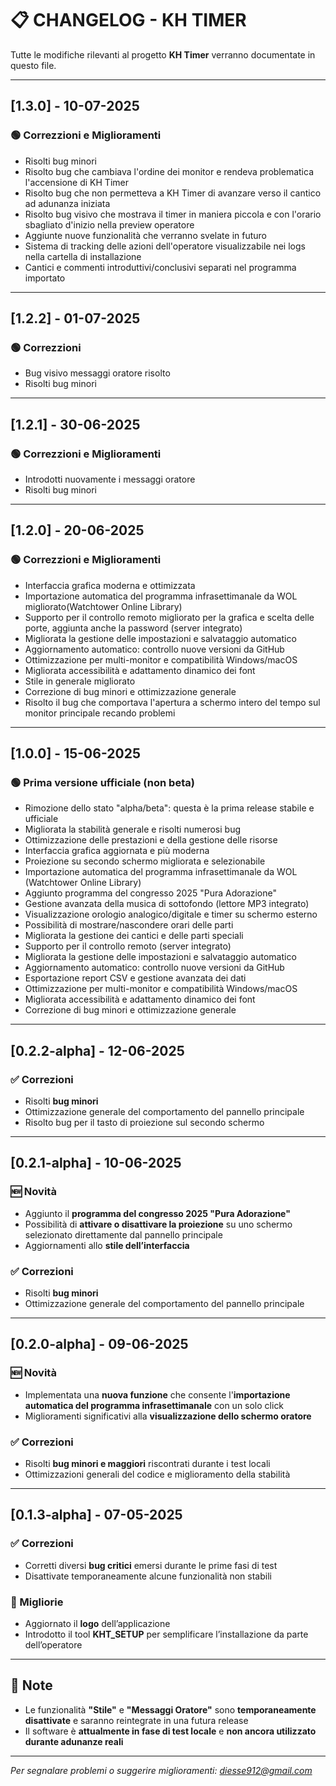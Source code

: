 # 📋 CHANGELOG - KH TIMER

Tutte le modifiche rilevanti al progetto **KH Timer** verranno documentate in questo file.

---

## [1.3.0] - 10-07-2025

### 🟢 Correzzioni e Miglioramenti
- Risolti bug minori
- Risolto bug che cambiava l'ordine dei monitor e rendeva problematica l'accensione di KH Timer
- Risolto bug che non permetteva a KH Timer di avanzare verso il cantico ad adunanza iniziata
- Risolto bug visivo che mostrava il timer in maniera piccola e con l'orario sbagliato d'inizio nella preview operatore
- Aggiunte nuove funzionalità che verranno svelate in futuro
- Sistema di tracking delle azioni dell'operatore visualizzabile nei logs nella cartella di installazione
- Cantici e commenti introduttivi/conclusivi separati nel programma importato

---

## [1.2.2] - 01-07-2025

### 🟢 Correzzioni
- Bug visivo messaggi oratore risolto
- Risolti bug minori

---

## [1.2.1] - 30-06-2025

### 🟢 Correzzioni e Miglioramenti
- Introdotti nuovamente i messaggi oratore
- Risolti bug minori

---

## [1.2.0] - 20-06-2025

### 🟢 Correzzioni e Miglioramenti
- Interfaccia grafica moderna e ottimizzata
- Importazione automatica del programma infrasettimanale da WOL migliorato(Watchtower Online Library)
- Supporto per il controllo remoto migliorato per la grafica e scelta delle porte, aggiunta anche la password (server integrato)
- Migliorata la gestione delle impostazioni e salvataggio automatico
- Aggiornamento automatico: controllo nuove versioni da GitHub
- Ottimizzazione per multi-monitor e compatibilità Windows/macOS
- Migliorata accessibilità e adattamento dinamico dei font
- Stile in generale migliorato
- Correzione di bug minori e ottimizzazione generale
- Risolto il bug che comportava l'apertura a schermo intero del tempo sul monitor principale recando problemi

---

## [1.0.0] - 15-06-2025

### 🟢 Prima versione ufficiale (non beta)
- Rimozione dello stato "alpha/beta": questa è la prima release stabile e ufficiale
- Migliorata la stabilità generale e risolti numerosi bug
- Ottimizzazione delle prestazioni e della gestione delle risorse
- Interfaccia grafica aggiornata e più moderna
- Proiezione su secondo schermo migliorata e selezionabile
- Importazione automatica del programma infrasettimanale da WOL (Watchtower Online Library)
- Aggiunto programma del congresso 2025 "Pura Adorazione"
- Gestione avanzata della musica di sottofondo (lettore MP3 integrato)
- Visualizzazione orologio analogico/digitale e timer su schermo esterno
- Possibilità di mostrare/nascondere orari delle parti
- Migliorata la gestione dei cantici e delle parti speciali
- Supporto per il controllo remoto (server integrato)
- Migliorata la gestione delle impostazioni e salvataggio automatico
- Aggiornamento automatico: controllo nuove versioni da GitHub
- Esportazione report CSV e gestione avanzata dei dati
- Ottimizzazione per multi-monitor e compatibilità Windows/macOS
- Migliorata accessibilità e adattamento dinamico dei font
- Correzione di bug minori e ottimizzazione generale

---
## [0.2.2-alpha] - 12-06-2025

### ✅ Correzioni
- Risolti **bug minori**
- Ottimizzazione generale del comportamento del pannello principale
- Risolto bug per il tasto di proiezione sul secondo schermo

---

## [0.2.1-alpha] - 10-06-2025

### 🆕 Novità
- Aggiunto il **programma del congresso 2025 "Pura Adorazione"**
- Possibilità di **attivare o disattivare la proiezione** su uno schermo selezionato direttamente dal pannello principale
- Aggiornamenti allo **stile dell’interfaccia**

### ✅ Correzioni
- Risolti **bug minori**
- Ottimizzazione generale del comportamento del pannello principale

---

## [0.2.0-alpha] - 09-06-2025

### 🆕 Novità
- Implementata una **nuova funzione** che consente l'**importazione automatica del programma infrasettimanale** con un solo click
- Miglioramenti significativi alla **visualizzazione dello schermo oratore**

### ✅ Correzioni
- Risolti **bug minori e maggiori** riscontrati durante i test locali
- Ottimizzazioni generali del codice e miglioramento della stabilità

---

## [0.1.3-alpha] - 07-05-2025

### ✅ Correzioni
- Corretti diversi **bug critici** emersi durante le prime fasi di test
- Disattivate temporaneamente alcune funzionalità non stabili

### 🔧 Migliorie
- Aggiornato il **logo** dell’applicazione
- Introdotto il tool **KHT_SETUP** per semplificare l’installazione da parte dell’operatore

---

## 📌 Note

- Le funzionalità **"Stile"** e **"Messaggi Oratore"** sono **temporaneamente disattivate** e saranno reintegrate in una futura release
- Il software è **attualmente in fase di test locale** e **non ancora utilizzato durante adunanze reali**

---

*Per segnalare problemi o suggerire miglioramenti: diesse912@gmail.com*
